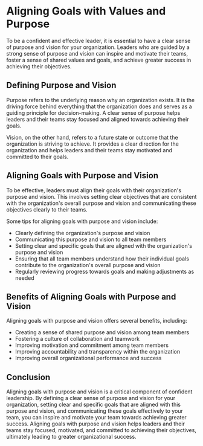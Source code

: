 Aligning Goals with Values and Purpose
==================================================================================

To be a confident and effective leader, it is essential to have a clear sense of purpose and vision for your organization. Leaders who are guided by a strong sense of purpose and vision can inspire and motivate their teams, foster a sense of shared values and goals, and achieve greater success in achieving their objectives.

Defining Purpose and Vision
---------------------------

Purpose refers to the underlying reason why an organization exists. It is the driving force behind everything that the organization does and serves as a guiding principle for decision-making. A clear sense of purpose helps leaders and their teams stay focused and aligned towards achieving their goals.

Vision, on the other hand, refers to a future state or outcome that the organization is striving to achieve. It provides a clear direction for the organization and helps leaders and their teams stay motivated and committed to their goals.

Aligning Goals with Purpose and Vision
--------------------------------------

To be effective, leaders must align their goals with their organization's purpose and vision. This involves setting clear objectives that are consistent with the organization's overall purpose and vision and communicating these objectives clearly to their teams.

Some tips for aligning goals with purpose and vision include:

* Clearly defining the organization's purpose and vision
* Communicating this purpose and vision to all team members
* Setting clear and specific goals that are aligned with the organization's purpose and vision
* Ensuring that all team members understand how their individual goals contribute to the organization's overall purpose and vision
* Regularly reviewing progress towards goals and making adjustments as needed

Benefits of Aligning Goals with Purpose and Vision
--------------------------------------------------

Aligning goals with purpose and vision offers several benefits, including:

* Creating a sense of shared purpose and vision among team members
* Fostering a culture of collaboration and teamwork
* Improving motivation and commitment among team members
* Improving accountability and transparency within the organization
* Improving overall organizational performance and success

Conclusion
----------

Aligning goals with purpose and vision is a critical component of confident leadership. By defining a clear sense of purpose and vision for your organization, setting clear and specific goals that are aligned with this purpose and vision, and communicating these goals effectively to your team, you can inspire and motivate your team towards achieving greater success. Aligning goals with purpose and vision helps leaders and their teams stay focused, motivated, and committed to achieving their objectives, ultimately leading to greater organizational success.


